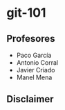 # git-101

## Profesores

* Paco García
* Antonio Corral
* Javier Criado
* Manel Mena


## Disclaimer
